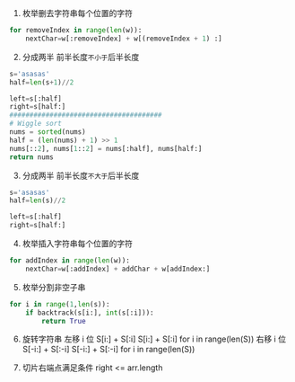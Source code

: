 1. 枚举删去字符串每个位置的字符

```Python
for removeIndex in range(len(w)):
    nextChar=w[:removeIndex] + w[(removeIndex + 1) :]
```

2. 分成两半 前半长度`不小于`后半长度

```Python
s='asasas'
half=len(s+1)//2

left=s[:half]
right=s[half:]
######################################
# Wiggle sort
nums = sorted(nums)
half = (len(nums) + 1) >> 1
nums[::2], nums[1::2] = nums[:half], nums[half:]
return nums
```

3. 分成两半 前半长度`不大于`后半长度

```Python
s='asasas'
half=len(s)//2

left=s[:half]
right=s[half:]
```

4. 枚举插入字符串每个位置的字符

```Python
for addIndex in range(len(w)):
    nextChar=w[:addIndex] + addChar + w[addIndex:]
```

5. 枚举分割非空子串

```Python
for i in range(1,len(s)):
    if backtrack(s[i:], int(s[:i])):
        return True
```

6. 旋转字符串
   左移 i 位
   S[i:] + S[:i]
   S[i:] + S[:i] for i in range(len(S))
   右移 i 位
   S[-i:] + S[:-i]
   S[-i:] + S[:-i] for i in range(len(S))

7. 切片右端点满足条件 right <= arr.length
